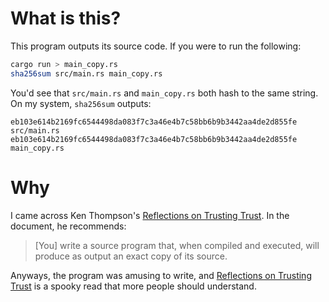 # What is this?

This program outputs its source code. If you were to run the following:

```bash
cargo run > main_copy.rs
sha256sum src/main.rs main_copy.rs
```

You'd see that `src/main.rs` and `main_copy.rs` both hash to the same string. On my system, `sha256sum` outputs:

```
eb103e614b2169fc6544498da083f7c3a46e4b7c58bb6b9b3442aa4de2d855fe  src/main.rs
eb103e614b2169fc6544498da083f7c3a46e4b7c58bb6b9b3442aa4de2d855fe  main_copy.rs
```

# Why
I came across Ken Thompson's [Reflections on Trusting Trust](https://www.archive.ece.cmu.edu/~ganger/712.fall02/papers/p761-thompson.pdf). In the document, he recommends:

>[You] write a source program that, when compiled and executed, will produce as output an exact copy of its source.

Anyways, the program was amusing to write, and [Reflections on Trusting Trust](https://www.archive.ece.cmu.edu/~ganger/712.fall02/papers/p761-thompson.pdf) is a spooky read that more people should understand.
  